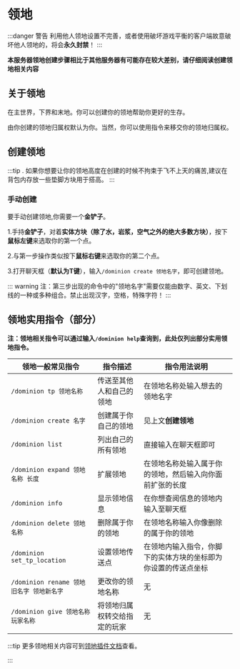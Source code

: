 # 领地

:::danger 警告
利用他人领地设置不完善，或者使用破坏游戏平衡的客户端故意破坏他人领地的，将会**永久封禁**！
:::

**本服务器领地创建步骤相比于其他服务器有可能存在较大差别，请仔细阅读创建领地相关内容**

## 关于领地
在主世界，下界和末地。你可以创建你的领地帮助你更好的生存。

由你创建的领地归属权默认为你。当然，你可以使用指令来移交你的领地归属权。

## 创建领地

:::tip
. 如果你想要让你的领地高度在创建的时候不拘束于飞不上天的痛苦,建议在背包内存放一些垫脚方块用于搭高。
:::

### 手动创建
要手动创建领地,你需要一个**金铲子**。

1.手持**金铲子**，对着**实体方块（除了水，岩浆，空气之外的绝大多数方块）**，按下**鼠标左键**来选取你的第一个点。

2.与第一步操作类似按下**鼠标右键**来选取你的第二个点。

3.打开聊天框（**默认为T键**），输入`/dominion create 领地名字`，即可创建领地。

::: warning
注：第三步出现的命令中的"领地名字"需要仅能由数字、英文、下划线的一种或多种组合。禁止出现汉字，空格，特殊字符！
:::

## 领地实用指令（部分）
**注：领地相关指令可以通过输入`/dominion help`查询到，此处仅列出部分实用领地指令。**

|领地一般常见指令|指令描述|指令用法说明|
|-----|-----|-----|
|`/dominion tp 领地名称`|传送至其他人和自己的领地|在领地名称处输入想去的领地名字|
|`/dominion create 名字`|创建属于你自己的领地|见上文**创建领地**|
|`/dominion list`|列出自己的所有领地|直接输入在聊天框即可|
|`/dominion expand 领地名称 长度`|扩展领地|在领地名称处输入属于你的领地，然后输入向你面前扩张的长度|
|`/dominion info`|显示领地信息|在你想查阅信息的领地内输入至聊天框|
|`/dominion delete 领地名称`|删除属于你的领地|在领地名称输入你像删除的属于你的领地|
|`/dominion set_tp_location `|设置领地传送点|在领地内输入指令，你脚下的实体方块的坐标即为你设置的传送点坐标|
|`/dominion rename 领地旧名字 领地新名字`|更改你的领地名称|无|
|`/dominion give 领地名称 玩家名称`|将领地归属权转交给指定的玩家|无|

:::tip
更多领地相关内容可到[领地插件文档](https://dominion.lunadeer.cn/zh-cn/)查看。
<!-- 领地收费为：**0.02金球球/每方块（含空气）** -->
:::